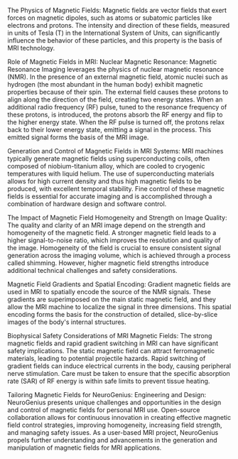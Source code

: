 The Physics of Magnetic Fields:
Magnetic fields are vector fields that exert forces on magnetic dipoles, such as atoms or subatomic particles like electrons and protons. The intensity and direction of these fields, measured in units of Tesla (T) in the International System of Units, can significantly influence the behavior of these particles, and this property is the basis of MRI technology.

Role of Magnetic Fields in MRI: Nuclear Magnetic Resonance:
Magnetic Resonance Imaging leverages the physics of nuclear magnetic resonance (NMR). In the presence of an external magnetic field, atomic nuclei such as hydrogen (the most abundant in the human body) exhibit magnetic properties because of their spin. The external field causes these protons to align along the direction of the field, creating two energy states. When an additional radio frequency (RF) pulse, tuned to the resonance frequency of these protons, is introduced, the protons absorb the RF energy and flip to the higher energy state. When the RF pulse is turned off, the protons relax back to their lower energy state, emitting a signal in the process. This emitted signal forms the basis of the MRI image.

Generation and Control of Magnetic Fields in MRI Systems:
MRI machines typically generate magnetic fields using superconducting coils, often composed of niobium-titanium alloy, which are cooled to cryogenic temperatures with liquid helium. The use of superconducting materials allows for high current density and thus high magnetic fields to be produced, with excellent temporal stability. Fine control of these magnetic fields is essential for accurate imaging and is accomplished through a combination of hardware design and software control.

The Impact of Magnetic Field Homogeneity and Strength on Image Quality:
The quality and clarity of an MRI image depend on the strength and homogeneity of the magnetic field. A stronger magnetic field leads to a higher signal-to-noise ratio, which improves the resolution and quality of the image. Homogeneity of the field is crucial to ensure consistent signal generation across the imaging volume, which is achieved through a process called shimming. However, higher magnetic field strengths introduce additional technical challenges and safety considerations.

Magnetic Field Gradients and Spatial Encoding:
Gradient magnetic fields are used in MRI to spatially encode the source of the NMR signals. These gradients are superimposed on the main static magnetic field, and they allow the MRI machine to localize the signal in three dimensions. This spatial encoding forms the basis for the construction of detailed, slice-by-slice images of the body's internal structures.

Biophysical Safety Considerations of MRI Magnetic Fields:
The strong magnetic fields and rapid gradient switching in MRI can have significant safety implications. The static magnetic field can attract ferromagnetic materials, leading to potential projectile hazards. Rapid switching of gradient fields can induce electrical currents in the body, causing peripheral nerve stimulation. Care must be taken to ensure that the specific absorption rate (SAR) of RF energy is within safe limits to prevent tissue heating.

Tailoring Magnetic Fields for NeuroGenius: Engineering and Design:
NeuroGenius presents unique challenges and opportunities in the design and control of magnetic fields for personal MRI use. Open-source collaboration allows for continuous innovation in creating effective magnetic field control strategies, improving homogeneity, increasing field strength, and managing safety issues. As a user-based MRI project, NeuroGenius propels further understanding and advancements in the generation and manipulation of magnetic fields for MRI applications.